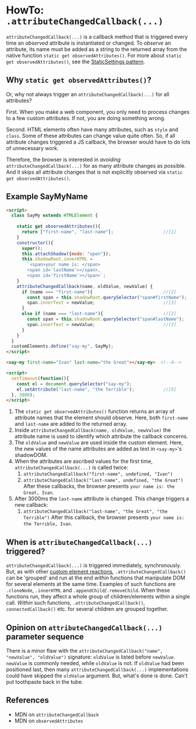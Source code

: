 # HowTo: `.attributeChangedCallback(...)`

`attributeChangedCallback(...)` is a callback method that is triggered every time an 
*observed* attribute is instantiated or changed.
To *observe* an attribute, its name must be added as a string to the 
returned array from the native function `static get observedAttributes()`.
For more about `static get observedAttributes()`, see the 
[StaticSettings pattern](../chapter2_HowToMakeMixins/Pattern3_StaticSettings.md).

## Why `static get observedAttributes()`?

Or, why not always trigger an `attributeChangedCallback(...)` for all attributes?

First. When you make a web component, you only need to process changes to a few custom attributes.
If not, you are doing something wrong.

Second. HTML elements often have many attributes, such as `style` and `class`. 
Some of these attributes can change value quite often. So, if all attribute changes 
triggered a JS callback, the browser would have to do lots of unnecessary work.
                                                        
Therefore, the browser is interested in *avoiding* `attributeChangedCallback(...)`
for as many attribute changes as possible. And it skips all attribute changes that is 
not explicitly observed via `static get observedAttributes()`.

## Example SayMyName
```html
<script>
  class SayMy extends HTMLElement {
    
    static get observedAttributes(){                        
      return ["first-name", "last-name"];                   //[1]
    }
    constructor(){
      super();
      this.attachShadow({mode: "open"});
      this.shadowRoot.innerHTML = 
        `<span>your name is: </span>
        <span id='lastName'></span>, 
        <span id='firstName'></span>`;
    }
    attributeChangedCallback(name, oldValue, newValue) {    
      if (name === "first-name"){                           //[2]
        const span = this.shadowRoot.querySelector("span#firstName");
        span.innerText = newValue;                          //[3]
      }
      else if (name === "last-name"){                       //[2]
        const span = this.shadowRoot.querySelector("span#lastName");
        span.innerText = newValue;                          //[3]
      }
    }
  }
  customElements.define("say-my", SayMy);
</script>

<say-my first-name="Ivan" last-name="the Great"></say-my>  <!--4-->

<script>
  setTimeout(function(){
    const el = document.querySelector("say-my");
    el.setAttribute("last-name", "the Terrible");           //[5]
  }, 3000);
</script>
```
1. The `static get observedAttributes()` function returns an array of attribute names that the 
element should observe. Here, both `first-name` and `last-name` are added to the returned array.
2. Inside `attributeChangedCallback(name, oldValue, newValue)` the attribute name
is used to identify which attribute the callback concerns.
3. The `oldValue` and `newValue` are used inside the custom element. 
Here, the new values of the name attributes are added as text in `<say-my>`'s shadowDOM.
4. When the attributes are ascribed values for the first time, 
`attributeChangedCallback(...)` is called twice:
   1. `attributeChangedCallback("first-name", undefined, "Ivan")`
   2. `attributeChangedCallback("last-name", undefined, "the Great")`
After these callbacks, the browser presents `your name is: the Great, Ivan`.
5. After 3000ms the `last-name` attribute is changed.
This change triggers a new callback:
   1. `attributeChangedCallback("last-name", "the Great", "the Terrible")`
After this callback, the browser presents `your name is: the Terrible, Ivan`.

## When is `attributeChangedCallback(...)` triggered?

`attributeChangedCallback(...)` is triggered immediately, synchronously.
But, as with other [custom element reactions](https://html.spec.whatwg.org/multipage/custom-elements.html#custom-element-reactions),
`.attributeChangedCallback()` can be 'grouped' and run at the end *within* functions 
that manipulate DOM for several elements at the same time.
Examples of such functions are `.cloneNode`, `.innerHTML` and `.appendChild`/`.removeChild`. 
When these functions run, they affect a whole group of children/elements within a single call.
*Within* such functions, `.attributeChangedCallback()`, `connectedCallback()` etc. for several children
are grouped together.

## Opinion on `attributeChangedCallback(...)` parameter sequence 

There is a minor flaw with the `attributeChangedCallback("name", "newValue", "oldValue")` signature:
`oldValue` is listed before `newValue`. 
`newValue` is commonly needed, while `oldValue` is not.
If `oldValue` had been positioned last, then many `attributeChangedCallback(...)` implementations
could have skipped the `oldValue` argument.
But, what's done is done. Can't put toothpaste back in the tube.

## References
 * MDN on `attributeChangedCallback`
 * MDN on `observedAttributes`